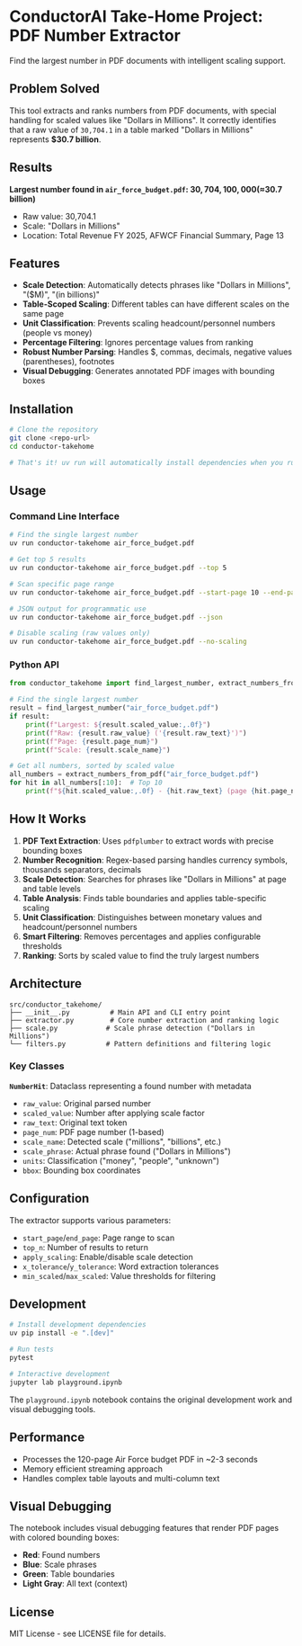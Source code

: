 
# ConductorAI Take-Home Project: PDF Number Extractor

Find the largest number in PDF documents with intelligent scaling support.

## Problem Solved

This tool extracts and ranks numbers from PDF documents, with special handling for scaled values like "Dollars in Millions". It correctly identifies that a raw value of `30,704.1` in a table marked "Dollars in Millions" represents **$30.7 billion**.

## Results

**Largest number found in `air_force_budget.pdf`: $30,704,100,000 (≈$30.7 billion)**
- Raw value: 30,704.1 
- Scale: "Dollars in Millions" 
- Location: Total Revenue FY 2025, AFWCF Financial Summary, Page 13

## Features

- **Scale Detection**: Automatically detects phrases like "Dollars in Millions", "($M)", "(in billions)"
- **Table-Scoped Scaling**: Different tables can have different scales on the same page
- **Unit Classification**: Prevents scaling headcount/personnel numbers (people vs money)
- **Percentage Filtering**: Ignores percentage values from ranking
- **Robust Number Parsing**: Handles $, commas, decimals, negative values (parentheses), footnotes
- **Visual Debugging**: Generates annotated PDF images with bounding boxes

## Installation

```bash
# Clone the repository
git clone <repo-url>
cd conductor-takehome

# That's it! uv run will automatically install dependencies when you run the tool
```

## Usage

### Command Line Interface

```bash
# Find the single largest number
uv run conductor-takehome air_force_budget.pdf

# Get top 5 results
uv run conductor-takehome air_force_budget.pdf --top 5

# Scan specific page range
uv run conductor-takehome air_force_budget.pdf --start-page 10 --end-page 20

# JSON output for programmatic use
uv run conductor-takehome air_force_budget.pdf --json

# Disable scaling (raw values only)
uv run conductor-takehome air_force_budget.pdf --no-scaling
```

### Python API

```python
from conductor_takehome import find_largest_number, extract_numbers_from_pdf

# Find the single largest number
result = find_largest_number("air_force_budget.pdf")
if result:
    print(f"Largest: ${result.scaled_value:,.0f}")
    print(f"Raw: {result.raw_value} ('{result.raw_text}')")
    print(f"Page: {result.page_num}")
    print(f"Scale: {result.scale_name}")

# Get all numbers, sorted by scaled value
all_numbers = extract_numbers_from_pdf("air_force_budget.pdf")
for hit in all_numbers[:10]:  # Top 10
    print(f"${hit.scaled_value:,.0f} - {hit.raw_text} (page {hit.page_num})")
```

## How It Works

1. **PDF Text Extraction**: Uses `pdfplumber` to extract words with precise bounding boxes
2. **Number Recognition**: Regex-based parsing handles currency symbols, thousands separators, decimals
3. **Scale Detection**: Searches for phrases like "Dollars in Millions" at page and table levels
4. **Table Analysis**: Finds table boundaries and applies table-specific scaling
5. **Unit Classification**: Distinguishes between monetary values and headcount/personnel numbers
6. **Smart Filtering**: Removes percentages and applies configurable thresholds
7. **Ranking**: Sorts by scaled value to find the truly largest numbers

## Architecture

```
src/conductor_takehome/
├── __init__.py          # Main API and CLI entry point
├── extractor.py         # Core number extraction and ranking logic
├── scale.py            # Scale phrase detection ("Dollars in Millions")
└── filters.py          # Pattern definitions and filtering logic
```

### Key Classes

**`NumberHit`**: Dataclass representing a found number with metadata
- `raw_value`: Original parsed number
- `scaled_value`: Number after applying scale factor
- `raw_text`: Original text token
- `page_num`: PDF page number (1-based)
- `scale_name`: Detected scale ("millions", "billions", etc.)
- `scale_phrase`: Actual phrase found ("Dollars in Millions")
- `units`: Classification ("money", "people", "unknown")
- `bbox`: Bounding box coordinates

## Configuration

The extractor supports various parameters:

- `start_page`/`end_page`: Page range to scan
- `top_n`: Number of results to return
- `apply_scaling`: Enable/disable scale detection
- `x_tolerance`/`y_tolerance`: Word extraction tolerances
- `min_scaled`/`max_scaled`: Value thresholds for filtering

## Development

```bash
# Install development dependencies
uv pip install -e ".[dev]"

# Run tests
pytest

# Interactive development
jupyter lab playground.ipynb
```

The `playground.ipynb` notebook contains the original development work and visual debugging tools.

## Performance

- Processes the 120-page Air Force budget PDF in ~2-3 seconds
- Memory efficient streaming approach
- Handles complex table layouts and multi-column text

## Visual Debugging

The notebook includes visual debugging features that render PDF pages with colored bounding boxes:
- **Red**: Found numbers
- **Blue**: Scale phrases  
- **Green**: Table boundaries
- **Light Gray**: All text (context)

## License

MIT License - see LICENSE file for details.
